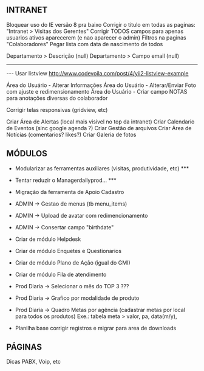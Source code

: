 INTRANET
--------------------
Bloquear uso do IE versão 8 pra baixo
Corrigir o titulo em todas as paginas: "Intranet > Visitas dos Gerentes"
Corrigir TODOS campos para apenas usuarios ativos aparecerem (e nao aparecer o admin)
Filtros na paginas "Colaboradores"
Pegar lista com data de nascimento de todos

Departamento > Descrição (null)
Departamento > Campo email (null)
*********************
--- Usar listview http://www.codevoila.com/post/4/yii2-listview-example

Área do Usuário - Alterar Informações
Área do Usuário - Alterar/Enviar Foto com ajuste e redimensionamento
Área do Usuário - Criar campo NOTAS para anotações diversas do colaborador

Corrigir telas responsivas (gridview, etc)

Criar Área de Alertas (local mais visivel no top da intranet)
Criar Calendario de Eventos (sinc google agenda ?)
Criar Gestão de arquivos
Criar Área de Notícias (comentarios? likes?)
Criar Galeria de fotos

MÓDULOS
--------------------
- Modularizar as ferramentas auxiliares (visitas, produtividade, etc) ***
- Tentar reduzir o Managerdailyprod... ***

- Migração da ferramenta de Apoio Cadastro
- ADMIN -> Gestao de menus (tb menu_items)
- ADMIN -> Upload de avatar com redimencionamento
- ADMIN -> Consertar campo "birthdate"

- Criar de módulo Helpdesk
- Criar de módulo Enquetes e Questionarios
- Criar de módulo Plano de Ação (igual do GMI) 
- Criar de módulo Fila de atendimento

- Prod Diaria -> Selecionar o mês do TOP 3 ???
- Prod Diaria -> Grafico por modalidade de produto

- Prod Diaria -> Quadro Metas por agência (cadastrar metas por local para todos os produtos)
Exe.: tabela meta > valor, pa, data(m/y), 

- Planilha base corrigir registros e migrar para area de downloads

PÁGINAS 
--------------------
Dicas PABX, Voip, etc